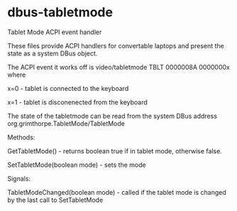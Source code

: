 # dbus-tabletmode
Tablet Mode ACPI event handler

These files provide ACPI handlers for convertable laptops and present the
state as a system DBus object.


The ACPI event it works off is video/tabletmode TBLT 0000008A 0000000x
where

x=0 - tablet is connected to the keyboard

x=1 - tablet is disconenected from the keyboard


The state of the tabletmode can be read from the system DBus address
org.grimthorpe.TabletMode/TabletMode

Methods:

GetTabletMode() - returns boolean true if in tablet mode, otherwise false.

SetTabletMode(boolean mode) - sets the mode

Signals:

TabletModeChanged(boolean mode) - called if the tablet mode is changed by the last call to SetTabletMode

